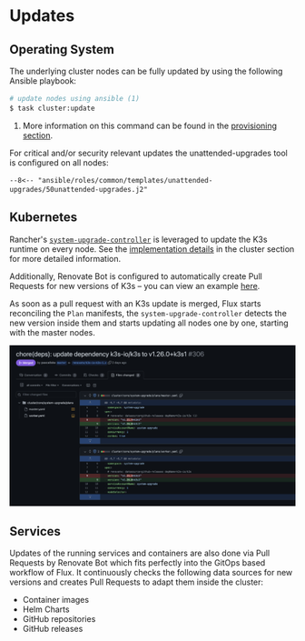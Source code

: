 # Updates

## Operating System

The underlying cluster nodes can be fully updated by using the following Ansible playbook:

```zsh
# update nodes using ansible (1)
$ task cluster:update
```

1. More information on this command can be found in the [provisioning section](/provisioning/#updateyml).

For critical and/or security relevant updates the unattended-upgrades tool is configured on all nodes:

```shell title="/etc/apt/apt.conf.d/50unattended-upgrades"
--8<-- "ansible/roles/common/templates/unattended-upgrades/50unattended-upgrades.j2"
```

## Kubernetes

Rancher's [`system-upgrade-controller`](https://github.com/rancher/system-upgrade-controller) is leveraged to update the K3s runtime on every node. See the [implementation details](/cluster/core/system-upgrade/) in the cluster section for more detailed information.

Additionally, Renovate Bot is configured to automatically create Pull Requests for new versions of K3s – you can view an example [here](https://github.com/pascaliske/infrastructure/pull/306).

As soon as a pull request with an K3s update is merged, Flux starts reconciling the `Plan` manifests, the `system-upgrade-controller` detects the new version inside them and starts updating all nodes one by one, starting with the master nodes.

![Renovate Pull Request for K3s dependency](/assets/renovate-pr.png)

## Services

Updates of the running services and containers are also done via Pull Requests by Renovate Bot which fits perfectly into the GitOps based workflow of Flux. It continuously checks the following data sources for new versions and creates Pull Requests to adapt them inside the cluster:

- Container images
- Helm Charts
- GitHub repositories
- GitHub releases
